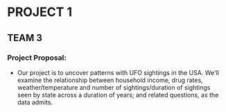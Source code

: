 # PROJECT 1
## TEAM 3

### Project Proposal:

- Our project is to uncover patterns with UFO sightings in the USA. We'll examine the relationship between household income, drug rates, weather/temperature and number of sightings/duration of sightings seen by state across a duration of years; and related questions, as the data admits.

